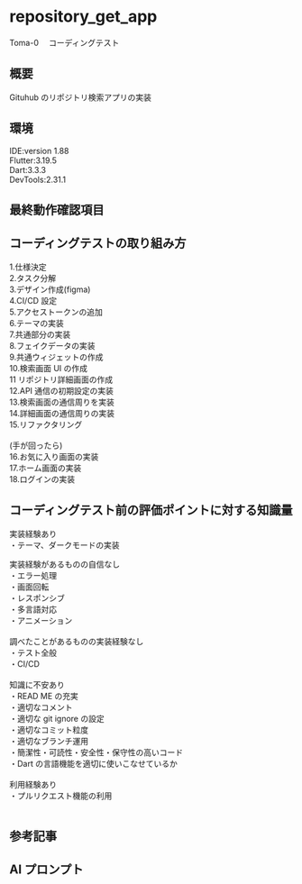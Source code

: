 # repository_get_app

Toma-0 　コーディングテスト

## 概要

Gituhub のリポジトリ検索アプリの実装

## 環境

IDE:version 1.88<br>
Flutter:3.19.5<br>
Dart:3.3.3<br>
DevTools:2.31.1<br>

## 最終動作確認項目

## コーディングテストの取り組み方

1.仕様決定 <br>2.タスク分解 <br>3.デザイン作成(figma)<br>
4.CI/CD 設定 <br>5.アクセストークンの追加 <br>6.テーマの実装 <br>7.共通部分の実装 <br>8.フェイクデータの実装 <br>9.共通ウィジェットの作成 <br>10.検索画面 UI の作成<br>
11 リポジトリ詳細画面の作成<br>
12.API 通信の初期設定の実装 <br>13.検索画面の通信周りを実装 <br>14.詳細画面の通信周りの実装 <br>15.リファクタリング <br><br>
(手が回ったら) <br>16.お気に入り画面の実装 <br>17.ホーム画面の実装 <br>18.ログインの実装<br>

## コーディングテスト前の評価ポイントに対する知識量

実装経験あり<br>
・テーマ、ダークモードの実装<br>

実装経験があるものの自信なし<br>
・エラー処理<br>
・画面回転<br>
・レスポンシブ<br>
・多言語対応<br>
・アニメーション<br>
<br>
調べたことがあるものの実装経験なし<br>
・テスト全般<br>
・CI/CD<br>
<br>
知識に不安あり<br>
・READ ME の充実<br>
・適切なコメント<br>
・適切な git ignore の設定<br>
・適切なコミット粒度<br>
・適切なブランチ運用<br>
・簡潔性・可読性・安全性・保守性の高いコード<br>
・Dart の言語機能を適切に使いこなせているか<br>
<br>
利用経験あり<br>
・プルリクエスト機能の利用<br>
<br>

## 参考記事

## AI プロンプト
